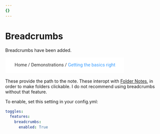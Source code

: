 ```yaml
---
{}
---
```

# Breadcrumbs   
   
Breadcrumbs have been added.   
   
![](../../Resources/img/Pasted%20image%2020220909145416.png)   
   
These provide the path to the note. These interopt with [Folder Notes](../../Configurations/Features/Folder%20Notes.md), in order to make folders clickable. I do not recommend using breadcrumbs without that feature.   
   
To enable, set this setting in your config.yml:   
``` yaml
toggles:
  features:
    breadcrumbs:
      enabled: True
```
